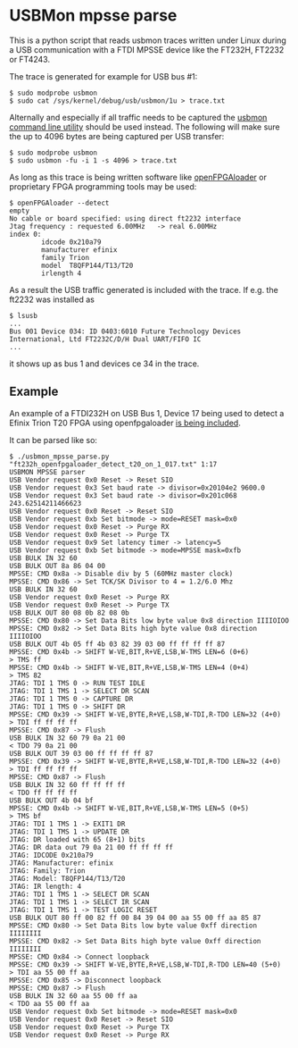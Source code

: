 # USBMon mpsse parse

This is a python script that reads usbmon traces written under Linux during a USB communication
with a FTDI MPSSE device like the FT232H, FT2232 or FT4243.

The trace is generated for example for USB bus #1:

```
$ sudo modprobe usbmon
$ sudo cat /sys/kernel/debug/usb/usbmon/1u > trace.txt
```

Alternally and especially if all traffic needs to be captured the
[usbmon command line utility](https://github.com/radupotop/usbmon)
 should be used instead. The following will make sure the up
 to 4096 bytes are being captured per USB transfer:

```
$ sudo modprobe usbmon
$ sudo usbmon -fu -i 1 -s 4096 > trace.txt
```

As long as this trace is being written software like [openFPGAloader](https://github.com/trabucayre/openFPGALoader) or proprietary
FPGA programming tools may be used:

```
$ openFPGAloader --detect
empty
No cable or board specified: using direct ft2232 interface
Jtag frequency : requested 6.00MHz   -> real 6.00MHz  
index 0:
        idcode 0x210a79
        manufacturer efinix
        family Trion
        model  T8QFP144/T13/T20
        irlength 4
```

As a result the USB traffic generated is included with the trace. If e.g. the
ft2232 was installed as

```
$ lsusb
...
Bus 001 Device 034: ID 0403:6010 Future Technology Devices International, Ltd FT2232C/D/H Dual UART/FIFO IC
...
```

it shows up as bus 1 and devices ce 34 in the trace.

## Example

An example of a FTDI232H on USB Bus 1, Device 17 being used to detect
a Efinix Trion T20 FPGA using openfpgaloader [is being included](ft232h_openfpgaloader_detect_t20_on_1_017.txt).

It can be parsed like so:

```
$ ./usbmon_mpsse_parse.py "ft232h_openfpgaloader_detect_t20_on_1_017.txt" 1:17
USBMON MPSSE parser
USB Vendor request 0x0 Reset -> Reset SIO
USB Vendor request 0x3 Set baud rate -> divisor=0x20104e2 9600.0
USB Vendor request 0x3 Set baud rate -> divisor=0x201c068 243.62514211466623
USB Vendor request 0x0 Reset -> Reset SIO
USB Vendor request 0xb Set bitmode -> mode=RESET mask=0x0
USB Vendor request 0x0 Reset -> Purge RX
USB Vendor request 0x0 Reset -> Purge TX
USB Vendor request 0x9 Set latency timer -> latency=5
USB Vendor request 0xb Set bitmode -> mode=MPSSE mask=0xfb
USB BULK IN 32 60 
USB BULK OUT 8a 86 04 00 
MPSSE: CMD 0x8a -> Disable div by 5 (60MHz master clock)
MPSSE: CMD 0x86 -> Set TCK/SK Divisor to 4 = 1.2/6.0 Mhz
USB BULK IN 32 60 
USB Vendor request 0x0 Reset -> Purge RX
USB Vendor request 0x0 Reset -> Purge TX
USB BULK OUT 80 08 0b 82 08 0b 
MPSSE: CMD 0x80 -> Set Data Bits low byte value 0x8 direction IIIIOIOO
MPSSE: CMD 0x82 -> Set Data Bits high byte value 0x8 direction IIIIOIOO
USB BULK OUT 4b 05 ff 4b 03 82 39 03 00 ff ff ff ff 87 
MPSSE: CMD 0x4b -> SHIFT W-VE,BIT,R+VE,LSB,W-TMS LEN=6 (0+6)
> TMS ff 
MPSSE: CMD 0x4b -> SHIFT W-VE,BIT,R+VE,LSB,W-TMS LEN=4 (0+4)
> TMS 82 
JTAG: TDI 1 TMS 0 -> RUN TEST IDLE
JTAG: TDI 1 TMS 1 -> SELECT DR SCAN
JTAG: TDI 1 TMS 0 -> CAPTURE DR
JTAG: TDI 1 TMS 0 -> SHIFT DR
MPSSE: CMD 0x39 -> SHIFT W-VE,BYTE,R+VE,LSB,W-TDI,R-TDO LEN=32 (4+0)
> TDI ff ff ff ff 
MPSSE: CMD 0x87 -> Flush
USB BULK IN 32 60 79 0a 21 00 
< TDO 79 0a 21 00 
USB BULK OUT 39 03 00 ff ff ff ff 87 
MPSSE: CMD 0x39 -> SHIFT W-VE,BYTE,R+VE,LSB,W-TDI,R-TDO LEN=32 (4+0)
> TDI ff ff ff ff 
MPSSE: CMD 0x87 -> Flush
USB BULK IN 32 60 ff ff ff ff 
< TDO ff ff ff ff 
USB BULK OUT 4b 04 bf 
MPSSE: CMD 0x4b -> SHIFT W-VE,BIT,R+VE,LSB,W-TMS LEN=5 (0+5)
> TMS bf 
JTAG: TDI 1 TMS 1 -> EXIT1 DR
JTAG: TDI 1 TMS 1 -> UPDATE DR
JTAG: DR loaded with 65 (8+1) bits
JTAG: DR data out 79 0a 21 00 ff ff ff ff
JTAG: IDCODE 0x210a79
JTAG: Manufacturer: efinix
JTAG: Family: Trion
JTAG: Model: T8QFP144/T13/T20
JTAG: IR length: 4
JTAG: TDI 1 TMS 1 -> SELECT DR SCAN
JTAG: TDI 1 TMS 1 -> SELECT IR SCAN
JTAG: TDI 1 TMS 1 -> TEST LOGIC RESET
USB BULK OUT 80 ff 00 82 ff 00 84 39 04 00 aa 55 00 ff aa 85 87 
MPSSE: CMD 0x80 -> Set Data Bits low byte value 0xff direction IIIIIIII
MPSSE: CMD 0x82 -> Set Data Bits high byte value 0xff direction IIIIIIII
MPSSE: CMD 0x84 -> Connect loopback
MPSSE: CMD 0x39 -> SHIFT W-VE,BYTE,R+VE,LSB,W-TDI,R-TDO LEN=40 (5+0)
> TDI aa 55 00 ff aa 
MPSSE: CMD 0x85 -> Disconnect loopback
MPSSE: CMD 0x87 -> Flush
USB BULK IN 32 60 aa 55 00 ff aa 
< TDO aa 55 00 ff aa 
USB Vendor request 0xb Set bitmode -> mode=RESET mask=0x0
USB Vendor request 0x0 Reset -> Reset SIO
USB Vendor request 0x0 Reset -> Purge TX
USB Vendor request 0x0 Reset -> Purge RX
```
